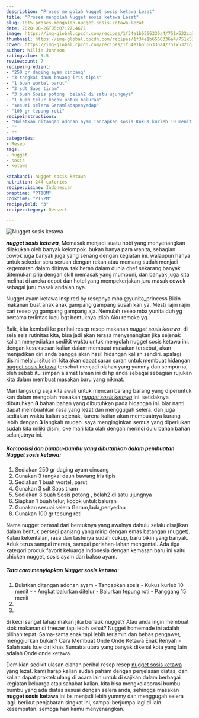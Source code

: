 ```yaml
---
description: "Proses mengolah Nugget sosis ketawa Lezat"
title: "Proses mengolah Nugget sosis ketawa Lezat"
slug: 1015-proses-mengolah-nugget-sosis-ketawa-lezat
date: 2020-08-26T05:07:27.467Z
image: https://img-global.cpcdn.com/recipes/1f34e1b6566336a4/751x532cq70/nugget-sosis-ketawa-foto-resep-utama.jpg
thumbnail: https://img-global.cpcdn.com/recipes/1f34e1b6566336a4/751x532cq70/nugget-sosis-ketawa-foto-resep-utama.jpg
cover: https://img-global.cpcdn.com/recipes/1f34e1b6566336a4/751x532cq70/nugget-sosis-ketawa-foto-resep-utama.jpg
author: Willie Johnson
ratingvalue: 3.5
reviewcount: 7
recipeingredient:
- "250 gr daging ayam cincang"
- "3 tangkai daun bawang iris tipis"
- "1 buah wortel parut"
- "3 sdt Saos tiram"
- "3 buah Sosis potong  belah2 di satu ujungnya"
- "1 buah telur kocok untuk baluran"
- "sesuai selera Garamladapenyedap"
- "100 gr tepung roti"
recipeinstructions:
- "Bulatkan ditangan adonan ayam Tancapkan sosis Kukus kurleb 10 menit  Angkat balurkan ditelur Balurkan tepung roti Panggang 15 menit"
- ""
- ""
categories:
- Resep
tags:
- nugget
- sosis
- ketawa

katakunci: nugget sosis ketawa 
nutrition: 244 calories
recipecuisine: Indonesian
preptime: "PT18M"
cooktime: "PT52M"
recipeyield: "3"
recipecategory: Dessert

---
```



![Nugget sosis ketawa](https://img-global.cpcdn.com/recipes/1f34e1b6566336a4/751x532cq70/nugget-sosis-ketawa-foto-resep-utama.jpg)

<b><i>nugget sosis ketawa</i></b>, Memasak menjadi suatu hobi yang menyenangkan dilakukan oleh banyak kelompok. bukan hanya para wanita, sebagian cowok juga banyak juga yang senang dengan kegiatan ini. walaupun hanya untuk sekedar seru seruan dengan rekan atau memang sudah menjadi kegemaran dalam dirinya. tak heran dalam dunia chef sekarang banyak ditemukan pria dengan skill memasak yang mumpuni, dan banyak juga kita melihat di aneka depot dan hotel yang mempekerjakan juru masak cowok sebagai juru masak andalan nya.

Nugget ayam ketawa inspired by resepnya mba @yunita_princess Bikin makanan buat anak anak gampang gampang susah kan ya. Mesti rajin rajin cari resep yg gampang gampang aja. Nemulah resep mba yunita duh yg pertama terlintas lucu bgt bentuknya jdlah Aku remake yg.

Baik, kita kembali ke perihal resep resep makanan <i>nugget sosis ketawa</i>. di sela sela rutinitas kita, bisa jadi akan terasa menyenangkan jika sejenak kalian menyediakan sedikit waktu untuk mengolah nugget sosis ketawa ini. dengan kesuksesan kalian dalam membuat masakan tersebut, akan menjadikan diri anda bangga akan hasil hidangan kalian sendiri. apalagi disini melalui situs ini kita akan dapat saran saran untuk membuat hidangan <u>nugget sosis ketawa</u> tersebut menjadi olahan yang yummy dan sempurna, oleh sebab itu simpan alamat laman ini di hp anda sebagai sebagian rujukan kita dalam membuat masakan baru yang nikmat.


Mari langsung saja kita awali untuk mencari barang barang yang diperuntuk kan dalam mengolah masakan <u><i>nugget sosis ketawa</i></u> ini. setidaknya dibutuhkan <b>8</b> bahan bahan yang dibutuhkan pada hidangan ini. biar nanti dapat membuahkan rasa yang lezat dan menggugah selera. dan juga sediakan waktu kalian sejenak, karena kalian akan membuatnya kurang lebih dengan <b>3</b> langkah mudah. saya menginginkan semua yang diperlukan sudah kita miliki disini, oke mari kita olah dengan merinci dulu bahan bahan selanjutnya ini.

<!--inarticleads1-->

##### Komposisi dan bumbu-bumbu yang dibutuhkan dalam pembuatan Nugget sosis ketawa:

1. Sediakan 250 gr daging ayam cincang
1. Gunakan 3 tangkai daun bawang iris tipis
1. Sediakan 1 buah wortel, parut
1. Gunakan 3 sdt Saos tiram
1. Sediakan 3 buah Sosis potong , belah2 di satu ujungnya
1. Siapkan 1 buah telur, kocok untuk baluran
1. Gunakan sesuai selera Garam,lada,penyedap
1. Gunakan 100 gr tepung roti


Nama nugget berasal dari bentuknya yang awalnya dahulu selalu disajikan dalam bentuk persegi panjang yang mirip dengan emas batangan (nugget). Kalau kekentalan, rasa dan tastenya sudah cukup, baru bikin yang banyak. Aduk terus sampai merata, sampai perlahan-lahan mengental. Ada tiga kategori produk favorit keluarga Indonesia dengan kemasan baru ini yaitu chicken nugget, sosis ayam dan bakso ayam. 

<!--inarticleads2-->

##### Tata cara menyiapkan Nugget sosis ketawa:

1. Bulatkan ditangan adonan ayam - Tancapkan sosis - Kukus kurleb 10 menit -  - Angkat balurkan ditelur - Balurkan tepung roti - Panggang 15 menit
1. 
1. 


Si kecil sangat lahap makan jika berlauk nugget? Atau anda ingin membuat stok makanan di freezer tapi lebih sehat? Nugget homemade ini adalah pilihan tepat. Sama-sama enak tapi lebih terjamin dan bebas pengawet, menggiurkan bukan? Cara Membuat Onde Onde Ketawa Enak Renyah - Salah satu kue ciri khas Sumatra utara yang banyak dikenal kota yang lain adalah Onde onde ketawa. 

Demikian sedikit ulasan olahan perihal resep resep <u>nugget sosis ketawa</u> yang lezat. kami harap kalian sudah paham dengan penjelasan diatas, dan kalian dapat praktek ulang di acara lain untuk di sajikan dalam berbagai kegiatan keluarga atau sahabat kalian. kita bisa mengkolaborasi bumbu bumbu yang ada diatas sesuai dengan selera anda, sehingga masakan <b>nugget sosis ketawa</b> ini bs menjadi lebih yummy dan menggugah selera lagi. berikut penjabaran singkat ini, sampai berjumpa lagi di lain kesempatan. semoga hari kamu menyenangkan.
